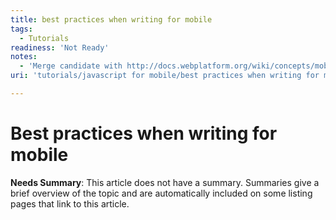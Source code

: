 ```yaml
---
title: best practices when writing for mobile
tags:
  - Tutorials
readiness: 'Not Ready'
notes:
  - 'Merge candidate with http://docs.webplatform.org/wiki/concepts/mobile_web/About_mobile_JavaScript_best_practices'
uri: 'tutorials/javascript for mobile/best practices when writing for mobile'

---
```

# Best practices when writing for mobile

**Needs Summary**: This article does not have a summary. Summaries give a brief overview of the topic and are automatically included on some listing pages that link to this article.

